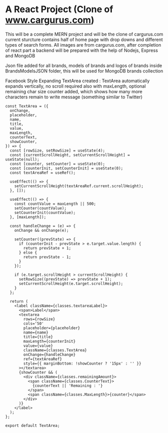 # A React Project (Clone of www.cargurus.com)

This will be a complete MERN project and will be the clone of cargurus.com
current sturcture contains half of home page with drop downs and different types
of search forms. All images are from cargurus.com, after completion of react part
a backend will be prepared with the help of Nodejs, Express and MongoDB

Json file added for all brands, models of brands and logos of brands inside BrandsModelsJSON folder,
this will be used for MongoDB brands collection

Facebook Style Expanding TextArea created :
TextArea automatically expands vertically, no scroll required
also with maxLength, optional remaining char size counter added, which shows how many more characters
remain to write message (something similar to Twitter)

```
const TextArea = ({
  onChange,
  placeholder,
  name,
  title,
  value,
  maxLength,
  counterText,
  showCounter,
}) => {
  const [rowSize, setRowSize] = useState(4);
  const [currentScrollHeight, setCurrentScrollHeight] = useState(null);
  const [counter, setCounter] = useState(0);
  const [counterInit, setCounterInit] = useState(0);
  const textAreaRef = useRef();

  useEffect(() => {
    setCurrentScrollHeight(textAreaRef.current.scrollHeight);
  }, []);

  useEffect(() => {
    const countValue = maxLength || 500;
    setCounter(countValue);
    setCounterInit(countValue);
  }, [maxLength]);

  const handleChange = (e) => {
    onChange && onChange(e);

    setCounter((prevState) => {
      if (counterInit - prevState > e.target.value.length) {
        return prevState + 1;
      } else {
        return prevState - 1;
      }
    });

    if (e.target.scrollHeight > currentScrollHeight) {
      setRowSize((prevState) => prevState + 1);
      setCurrentScrollHeight(e.target.scrollHeight);
    }
  };

  return (
    <label className={classes.textareaLabel}>
      <span>Label</span>
      <textarea
        rows={rowSize}
        cols='50'
        placeholder={placeholder}
        name={name}
        title={title}
        maxLength={counterInit}
        value={value}
        className={classes.TextArea}
        onChange={handleChange}
        ref={textAreaRef}
        style={{ marginBottom: !showCounter ? '15px' : '' }}
      ></textarea>
      {showCounter && (
        <div className={classes.remainingAmount}>
          <span className={classes.CounterText}>
            {counterText || 'Remaining : '}
          </span>
          <span className={classes.MaxLength}>{counter}</span>
        </div>
      )}
    </label>
  );
};

export default TextArea;

```
